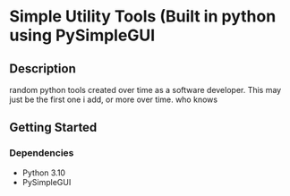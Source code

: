 # Simple Utility Tools (Built in python using PySimpleGUI 

## Description

random python tools created over time as a software developer. This may just be the first one i add, or more over time. who knows

## Getting Started

### Dependencies

* Python 3.10
* PySimpleGUI
